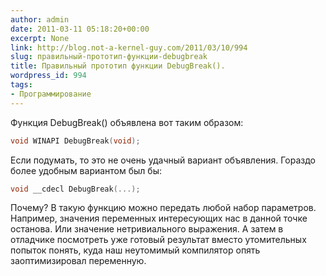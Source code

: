 ```yaml
---
author: admin
date: 2011-03-11 05:18:20+00:00
excerpt: None
link: http://blog.not-a-kernel-guy.com/2011/03/10/994
slug: правильный-прототип-функции-debugbreak
title: Правильный прототип функции DebugBreak().
wordpress_id: 994
tags:
- Программирование
---
```


Функция DebugBreak() объявлена вот таким образом:

```cpp
void WINAPI DebugBreak(void);
```

Если подумать, то это не очень удачный вариант объявления. Гораздо более удобным вариантом был бы:

```cpp
void __cdecl DebugBreak(...);
```

Почему? В такую функцию можно передать любой набор параметров. Например, значения переменных интересующих нас в данной точке останова. Или значение нетривиального выражения. А затем в отладчике посмотреть уже готовый результат вместо утомительных попыток понять, куда наш неутомимый компилятор опять заоптимизировал переменную.
